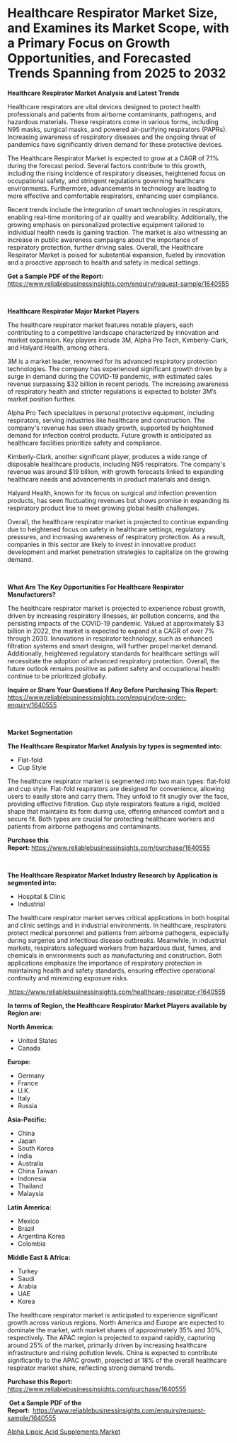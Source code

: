 <p><h1>Healthcare Respirator Market Size, and Examines its Market Scope, with a Primary Focus on Growth Opportunities, and Forecasted Trends Spanning from 2025 to 2032</h1></p><p><strong>Healthcare Respirator Market Analysis and Latest Trends</strong></p>
<p><p>Healthcare respirators are vital devices designed to protect health professionals and patients from airborne contaminants, pathogens, and hazardous materials. These respirators come in various forms, including N95 masks, surgical masks, and powered air-purifying respirators (PAPRs). Increasing awareness of respiratory diseases and the ongoing threat of pandemics have significantly driven demand for these protective devices.</p><p>The Healthcare Respirator Market is expected to grow at a CAGR of 7.1% during the forecast period. Several factors contribute to this growth, including the rising incidence of respiratory diseases, heightened focus on occupational safety, and stringent regulations governing healthcare environments. Furthermore, advancements in technology are leading to more effective and comfortable respirators, enhancing user compliance.</p><p>Recent trends include the integration of smart technologies in respirators, enabling real-time monitoring of air quality and wearability. Additionally, the growing emphasis on personalized protective equipment tailored to individual health needs is gaining traction. The market is also witnessing an increase in public awareness campaigns about the importance of respiratory protection, further driving sales. Overall, the Healthcare Respirator Market is poised for substantial expansion, fueled by innovation and a proactive approach to health and safety in medical settings.</p></p>
<p><strong>Get a Sample PDF of the Report:&nbsp;</strong> <a href="https://www.reliablebusinessinsights.com/enquiry/request-sample/1640555?utm_campaign=2768&utm_medium=2&utm_source=Github&utm_content=ia&utm_term=04042025&utm_id=healthcare-respirator">https://www.reliablebusinessinsights.com/enquiry/request-sample/1640555</a></p>
<p>&nbsp;</p>
<p><strong>Healthcare Respirator Major Market Players</strong></p>
<p><p>The healthcare respirator market features notable players, each contributing to a competitive landscape characterized by innovation and market expansion. Key players include 3M, Alpha Pro Tech, Kimberly-Clark, and Halyard Health, among others.</p><p>3M is a market leader, renowned for its advanced respiratory protection technologies. The company has experienced significant growth driven by a surge in demand during the COVID-19 pandemic, with estimated sales revenue surpassing $32 billion in recent periods. The increasing awareness of respiratory health and stricter regulations is expected to bolster 3M’s market position further.</p><p>Alpha Pro Tech specializes in personal protective equipment, including respirators, serving industries like healthcare and construction. The company's revenue has seen steady growth, supported by heightened demand for infection control products. Future growth is anticipated as healthcare facilities prioritize safety and compliance.</p><p>Kimberly-Clark, another significant player, produces a wide range of disposable healthcare products, including N95 respirators. The company's revenue was around $19 billion, with growth forecasts linked to expanding healthcare needs and advancements in product materials and design.</p><p>Halyard Health, known for its focus on surgical and infection prevention products, has seen fluctuating revenues but shows promise in expanding its respiratory product line to meet growing global health challenges.</p><p>Overall, the healthcare respirator market is projected to continue expanding due to heightened focus on safety in healthcare settings, regulatory pressures, and increasing awareness of respiratory protection. As a result, companies in this sector are likely to invest in innovative product development and market penetration strategies to capitalize on the growing demand.</p></p>
<p>&nbsp;</p>
<p><strong>What Are The Key Opportunities For Healthcare Respirator Manufacturers?</strong></p>
<p><p>The healthcare respirator market is projected to experience robust growth, driven by increasing respiratory illnesses, air pollution concerns, and the persisting impacts of the COVID-19 pandemic. Valued at approximately $3 billion in 2022, the market is expected to expand at a CAGR of over 7% through 2030. Innovations in respirator technology, such as enhanced filtration systems and smart designs, will further propel market demand. Additionally, heightened regulatory standards for healthcare settings will necessitate the adoption of advanced respiratory protection. Overall, the future outlook remains positive as patient safety and occupational health continue to be prioritized globally.</p></p>
<p><strong>Inquire or Share Your Questions If Any Before Purchasing This Report:</strong> <a href="https://www.reliablebusinessinsights.com/enquiry/pre-order-enquiry/1640555?utm_campaign=2768&utm_medium=2&utm_source=Github&utm_content=ia&utm_term=04042025&utm_id=healthcare-respirator">https://www.reliablebusinessinsights.com/enquiry/pre-order-enquiry/1640555</a></p>
<p>&nbsp;</p>
<p><strong>Market Segmentation</strong></p>
<p><strong>The Healthcare Respirator Market Analysis by types is segmented into:</strong></p>
<p><ul><li>Flat-fold</li><li>Cup Style</li></ul></p>
<p><p>The healthcare respirator market is segmented into two main types: flat-fold and cup style. Flat-fold respirators are designed for convenience, allowing users to easily store and carry them. They unfold to fit snugly over the face, providing effective filtration. Cup style respirators feature a rigid, molded shape that maintains its form during use, offering enhanced comfort and a secure fit. Both types are crucial for protecting healthcare workers and patients from airborne pathogens and contaminants.</p></p>
<p><strong>Purchase this Report:&nbsp;</strong><a href="https://www.reliablebusinessinsights.com/purchase/1640555?utm_campaign=2768&utm_medium=2&utm_source=Github&utm_content=ia&utm_term=04042025&utm_id=healthcare-respirator">https://www.reliablebusinessinsights.com/purchase/1640555</a></p>
<p>&nbsp;</p>
<p><strong>The Healthcare Respirator Market Industry Research by Application is segmented into:</strong></p>
<p><ul><li>Hospital & Clinic</li><li>Industrial</li></ul></p>
<p><p>The healthcare respirator market serves critical applications in both hospital and clinic settings and in industrial environments. In healthcare, respirators protect medical personnel and patients from airborne pathogens, especially during surgeries and infectious disease outbreaks. Meanwhile, in industrial markets, respirators safeguard workers from hazardous dust, fumes, and chemicals in environments such as manufacturing and construction. Both applications emphasize the importance of respiratory protection in maintaining health and safety standards, ensuring effective operational continuity and minimizing exposure risks.</p></p>
<p><a href="https://www.reliablebusinessinsights.com/healthcare-respirator-r1640555?utm_campaign=2768&utm_medium=2&utm_source=Github&utm_content=ia&utm_term=04042025&utm_id=healthcare-respirator">&nbsp;https://www.reliablebusinessinsights.com/healthcare-respirator-r1640555</a></p>
<p><strong>In terms of Region, the Healthcare Respirator Market Players available by Region are:</strong></p>
<p>
    <p> <strong> North America: </strong>
        <ul>
            <li>United States</li>
            <li>Canada</li>
        </ul>
        </p> 
    <p> <strong> Europe: </strong>
        <ul>
            <li>Germany</li>
            <li>France</li>
            <li>U.K.</li>
            <li>Italy</li>
            <li>Russia</li>
        </ul>
        </p> 
    <p> <strong> Asia-Pacific: </strong>
        <ul>
            <li>China</li>
            <li>Japan</li>
            <li>South Korea</li>
            <li>India</li>
            <li>Australia</li>
            <li>China Taiwan</li>
            <li>Indonesia</li>
            <li>Thailand</li>
            <li>Malaysia</li>
        </ul>
        </p> 
    <p> <strong> Latin America: </strong>
        <ul>
            <li>Mexico</li>
            <li>Brazil</li>
            <li>Argentina Korea</li>
            <li>Colombia</li>
        </ul>
        </p> 
    <p> <strong> Middle East & Africa: </strong>
        <ul>
            <li>Turkey</li>
            <li>Saudi</li>
            <li>Arabia</li>
            <li>UAE</li>
            <li>Korea</li>
        </ul>
    </p>
    </p>
<p><p>The healthcare respirator market is anticipated to experience significant growth across various regions. North America and Europe are expected to dominate the market, with market shares of approximately 35% and 30%, respectively. The APAC region is projected to expand rapidly, capturing around 25% of the market, primarily driven by increasing healthcare infrastructure and rising pollution levels. China is expected to contribute significantly to the APAC growth, projected at 18% of the overall healthcare respirator market share, reflecting strong demand trends.</p></p>
<p><strong>Purchase this Report: </strong><a href="https://www.reliablebusinessinsights.com/purchase/1640555?utm_campaign=2768&utm_medium=2&utm_source=Github&utm_content=ia&utm_term=04042025&utm_id=healthcare-respirator">https://www.reliablebusinessinsights.com/purchase/1640555</a></p>
<p>&nbsp;<strong>Get a Sample PDF of the Report:&nbsp;&nbsp;</strong><a href="https://www.reliablebusinessinsights.com/enquiry/request-sample/1640555?utm_campaign=2768&utm_medium=2&utm_source=Github&utm_content=ia&utm_term=04042025&utm_id=healthcare-respirator">https://www.reliablebusinessinsights.com/enquiry/request-sample/1640555</a></p>
<p><strong></strong></p>
<p><p><a href="https://github.com/verikaahova/Market-Research-Report-List-1/blob/main/alpha-lipoic-acid-supplements-market.md?utm_campaign=2768&utm_medium=2&utm_source=Github&utm_content=ia&utm_term=04042025&utm_id=healthcare-respirator">Alpha Lipoic Acid Supplements Market</a></p></p>